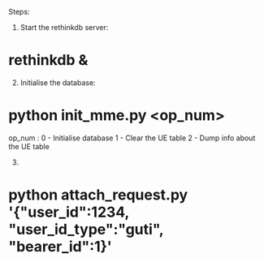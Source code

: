 Steps:
1. Start the rethinkdb server:
# rethinkdb &

2. Initialise the database:
# python init_mme.py <op_num>

op_num : 
0 - Initialise database
1 - Clear the UE table
2 - Dump info about the UE table

3. 
# python attach_request.py '{"user_id":1234, "user_id_type":"guti", "bearer_id":1}'